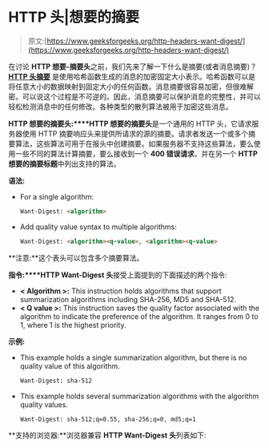 # HTTP 头|想要的摘要

> 原文:[https://www.geeksforgeeks.org/http-headers-want-digest/](https://www.geeksforgeeks.org/http-headers-want-digest/)

在讨论 **HTTP 想要-摘要头**之前，我们先来了解一下什么是摘要(或者消息摘要)？ **[HTTP 头摘要](https://www.geeksforgeeks.org/http-headers-digest/)** 是使用哈希函数生成的消息的加密固定大小表示。哈希函数可以是将任意大小的数据映射到固定大小的任何函数。消息摘要很容易加密，但很难解密。可以说这个过程是不可逆的。因此，消息摘要可以保护消息的完整性，并可以轻松检测消息中的任何修改。各种类型的散列算法被用于加密这些消息。

**HTTP 想要的摘要头:****HTTP 想要的摘要头**是一个通用的 HTTP 头，它请求服务器使用 HTTP 摘要响应头来提供所请求的源的摘要。请求者发送一个或多个摘要算法，这些算法可用于在报头中创建摘要。如果服务器不支持这些算法，要么使用一些不同的算法计算摘要，要么接收到一个 **400 错误请求**，并在另一个 **HTTP 想要的摘要标题**中列出支持的算法。

**语法:**

*   For a single algorithm:

    ```html
    Want-Digest: <algorithm>
    ```

*   Add quality value syntax to multiple algorithms:

    ```html
    Want-Digest: <algorithm><q-value>, <algorithm><q-value>
    ```

**注意:**这个表头可以包含多个摘要算法。

**指令:****HTTP Want-Digest 头**接受上面提到的下面描述的两个指令:

*   **< Algorithm >:** This instruction holds algorithms that support summarization algorithms including SHA-256, MD5 and SHA-512.
*   **< Q value >:** This instruction saves the quality factor associated with the algorithm to indicate the preference of the algorithm. It ranges from 0 to 1, where 1 is the highest priority.

**示例:**

*   This example holds a single summarization algorithm, but there is no quality value of this algorithm.

    ```html
    Want-Digest: sha-512
    ```

*   This example holds several summarization algorithms with the algorithm quality values.

    ```html
    Want-Digest: sha-512;q=0.55, sha-256;q=0, md5;q=1
    ```

**支持的浏览器:**浏览器兼容 **HTTP Want-Digest 头**列表如下: